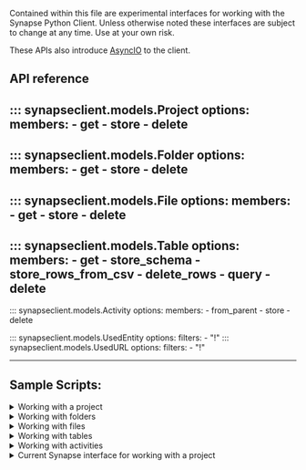 Contained within this file are experimental interfaces for working with the Synapse Python
Client. Unless otherwise noted these interfaces are subject to change at any time. Use
at your own risk.

These APIs also introduce [AsyncIO](https://docs.python.org/3/library/asyncio.html) to
the client.

## API reference

::: synapseclient.models.Project
    options:
        members:
        - get
        - store
        - delete
---
::: synapseclient.models.Folder
    options:
        members:
        - get
        - store
        - delete
---
::: synapseclient.models.File
    options:
        members:
        - get
        - store
        - delete
---
::: synapseclient.models.Table
    options:
        members:
        - get
        - store_schema
        - store_rows_from_csv
        - delete_rows
        - query
        - delete
---
::: synapseclient.models.Activity
    options:
      members:
      - from_parent
      - store
      - delete

::: synapseclient.models.UsedEntity
    options:
      filters:
      - "!"
::: synapseclient.models.UsedURL
    options:
      filters:
      - "!"

---

## Sample Scripts:

<details class="quote">
  <summary>Working with a project</summary>

```python
{!docs/scripts/object_orientated_programming_poc/oop_poc_project.py!}
```
</details>

<details class="quote">
  <summary>Working with folders</summary>

```python
{!docs/scripts/object_orientated_programming_poc/oop_poc_folder.py!}
```
</details>

<details class="quote">
  <summary>Working with files</summary>

```python
{!docs/scripts/object_orientated_programming_poc/oop_poc_file.py!}
```
</details>

<details class="quote">
  <summary>Working with tables</summary>

```python
{!docs/scripts/object_orientated_programming_poc/oop_poc_table.py!}
```
</details>

<details class="quote">
  <summary>Working with activities</summary>

```python
{!docs/scripts/object_orientated_programming_poc/oop_poc_activity.py!}
```
</details>

<details class="quote">
  <summary>Current Synapse interface for working with a project</summary>

```python
{!docs/scripts/object_orientated_programming_poc/synapse_project.py!}
```
</details>
